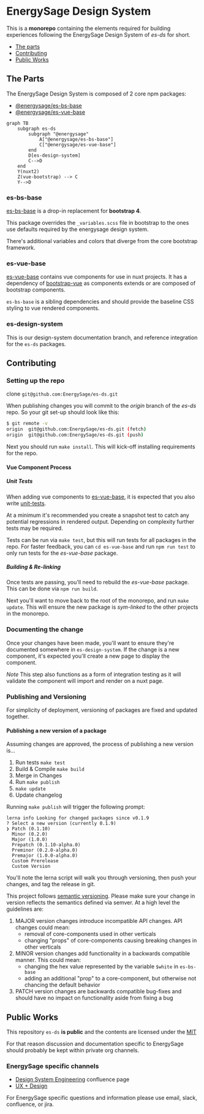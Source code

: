 # EnergySage Design System

This is a **monorepo** containing the elements required for building experiences following the EnergySage Design System of _es-ds_ for short.

- [The parts](#the-parts)
- [Contributing](#contributing)
- [Public Works](#public-works)

## The Parts

The EnergySage Design System is composed of 2 core npm packages:

- [@energysage/es-bs-base](https://www.npmjs.com/package/@energysage/es-bs-base)
- [@energysage/es-vue-base](https://www.npmjs.com/package/@energysage/es-vue-base)

```mermaid
graph TB
    subgraph es-ds
        subgraph "@energysage"
            A["@energysage/es-bs-base"]
            C["@energysage/es-vue-base"]
        end
        D[es-design-system]
        C-->D
    end
    Y(nuxt2)
    Z(vue-bootstrap) --> C
    Y-->D
```

### es-bs-base

[es-bs-base](./es-bs-base/) is a drop-in replacement for **bootstrap 4**.

This package overrides the `_variables.scss` file in bootstrap to the ones use defaults required by the energysage design system.

There's additional variables and colors that diverge from the core bootstrap framework.

### es-vue-base

[es-vue-base](./es-vue-base/) contains vue components for use in nuxt projects. It has a dependency of [bootstrap-vue](https://bootstrap-vue.org/) as components extends or are composed of bootstrap components.

`es-bs-base` is a sibling dependencies and should provide the baseline CSS styling to vue rendered components.

### es-design-system

This is our design-system documentation branch, and reference integration for the `es-ds` packages.

## Contributing

### Setting up the repo

clone `git@github.com:EnergySage/es-ds.git`

When publishing changes you will commit to the _origin_ branch of the _es-ds_ repo. So your git set-up should look like this:

```bash
$ git remote -v
origin  git@github.com:EnergySage/es-ds.git (fetch)
origin  git@github.com:EnergySage/es-ds.git (push)
```

Next you should run `make install`. This will kick-off installing requirements for the repo.

#### Vue Component Process

##### Unit Tests

When adding vue components to [es-vue-base](./es-vue-base/src/lib-components), it is expected that you also write [unit-tests](./es-vue-base/tests/).

At a minimum it's recommended you create a snapshot test to catch any potential regressions in rendered output. Depending on complexity further tests may be required.

Tests can be run via `make test`, but this will run tests for all packages in the repo. For faster feedback, you can `cd es-vue-base` and run `npm run test` to only run tests for the _es-vue-base_ package.

##### Building & Re-linking

Once tests are passing, you'll need to rebuild the _es-vue-base_ package. This can be done via `npm run build`.

Next you'll want to move back to the root of the monorepo, and run `make update`. This will ensure the new package is _sym-linked_ to the other projects in the monorepo.

### Documenting the change

Once your changes have been made, you'll want to ensure they're documented somewhere in `es-design-system`. If the change is a new component, it's expected you'll create a new page to display the component.

_Note_ This step also functions as a form of integration testing as it will validate the component will import and render on a nuxt page.

### Publishing and Versioning

For simplicity of deployment, versioning of packages are fixed and updated together.

#### Publishing a new version of a package

Assuming changes are approved, the process of publishing a new version is...

1. Run tests `make test`
2. Build & Compile `make build`
3. Merge in Changes
4. Run `make publish`
5. `make update`
6. Update changelog

Running `make publish` will trigger the following prompt:

```
lerna info Looking for changed packages since v0.1.9
? Select a new version (currently 0.1.9)
❯ Patch (0.1.10)
  Minor (0.2.0)
  Major (1.0.0)
  Prepatch (0.1.10-alpha.0)
  Preminor (0.2.0-alpha.0)
  Premajor (1.0.0-alpha.0)
  Custom Prerelease
  Custom Version
```

You'll note the lerna script will walk you through versioning, then push your changes, and tag the release in git.

This project follows [semantic versioning](https://semver.org/). Please make sure your change in version reflects the semantics defined via semver. At a high level the guidelines are:

1. MAJOR version changes introduce incompatible API changes. API changes could mean:
    - removal of core-components used in other verticals
    - changing "props" of core-components causing breaking changes in other verticals
2. MINOR version changes add functionality in a backwards compatible manner. This could mean:
    - changing the hex value represented by the variable `$white` in `es-bs-base`
    - adding an additional "prop" to a core-component, but otherwise not chancing the default behavior
3. PATCH version changes are backwards compatible bug-fixes and should have no impact on functionality aside from fixing a bug

## Public Works

This repository `es-ds` **is public** and the contents are licensed under the
[MIT](https://tldrlegal.com/license/mit-license#summary)

For that reason discussion and documentation specific to EnergySage should probably be kept
within private org channels.

### EnergySage specific channels

- [Design System Engineering](https://energysage.atlassian.net/wiki/spaces/DSE/overview) confluence page
- [UX + Design](https://energysage.atlassian.net/wiki/spaces/UX/overview)

For EnergySage specific questions and information
please use email, slack, confluence, or jira.
